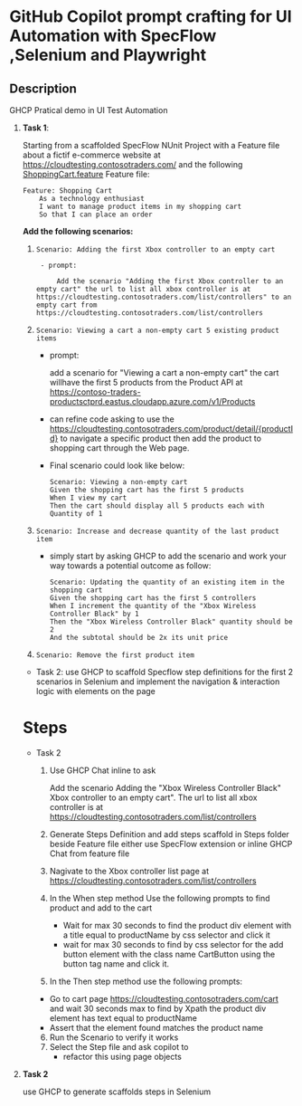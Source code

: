 # GitHub Copilot prompt crafting for UI Automation with SpecFlow ,Selenium and Playwright

## Description

GHCP Pratical demo in UI Test Automation

 1) **Task 1**:
 
    Starting from a scaffolded SpecFlow NUnit Project with a Feature file about a fictif e-commerce website at https://cloudtesting.contosotraders.com/ and the following [ShoppingCart.feature](SpecFlowProject.Tests\Features\ShoppingCart.feature) Feature file:
    
    ```gherkin
    Feature: Shopping Cart
        As a technology enthusiast
        I want to manage product items in my shopping cart
        So that I can place an order
    ```
    **Add the following scenarios:**

    1) 
        ```gherkin
        Scenario: Adding the first Xbox controller to an empty cart
        ``` 
            - prompt:
            
                Add the scenario "Adding the first Xbox controller to an empty cart" the url to list all xbox controller is at  https://cloudtesting.contosotraders.com/list/controllers" to an empty cart from https://cloudtesting.contosotraders.com/list/controllers

    2) 
        ```gherkin
        Scenario: Viewing a cart a non-empty cart 5 existing product items
        ``` 
        - prompt:
            
            add a scenario for "Viewing a cart a non-empty cart" the cart willhave the first 5 products from the Product  API at https://contoso-traders-productsctprd.eastus.cloudapp.azure.com/v1/Products

        - can refine code asking to use the https://cloudtesting.contosotraders.com/product/detail/{productId} to navigate a specific product then add the product to shopping cart through the Web page.

        - Final scenario could look like below:
            ```gherkin
            Scenario: Viewing a non-empty cart
            Given the shopping cart has the first 5 products
            When I view my cart
            Then the cart should display all 5 products each with Quantity of 1
            ``` 

    3)  ```gherkin
        Scenario: Increase and decrease quantity of the last product item
        ``` 
        - simply start by asking GHCP to add the scenario and work your way towards a potential outcome as follow:
            ```gherkin
            Scenario: Updating the quantity of an existing item in the shopping cart
            Given the shopping cart has the first 5 controllers
            When I increment the quantity of the "Xbox Wireless Controller Black" by 1
            Then the "Xbox Wireless Controller Black" quantity should be 2
            And the subtotal should be 2x its unit price
            ```

    4)  ```gherkin
        Scenario: Remove the first product item
        ``` 


    - Task 2: use GHCP to scaffold Specflow step definitions for the first 2 scenarios in Selenium and implement the navigation & interaction logic with elements on the page


    # Steps

    - Task 2
        
        1. Use GHCP Chat inline to ask 
        
            Add the scenario Adding the "Xbox Wireless Controller Black" Xbox controller to an empty cart". The url to list all xbox controller is at  https://cloudtesting.contosotraders.com/list/controllers

        2. Generate Steps Definition and add steps scaffold in Steps folder beside Feature file either use SpecFlow extension or inline GHCP Chat from feature file

        3. Nagivate to the Xbox controller list page at https://cloudtesting.contosotraders.com/list/controllers

        4. In the When step method Use the following prompts to find product and add to the cart 
            - Wait for max 30 seconds to find the product div element with a title equal to productName by css selector and click it
            - wait for max 30 seconds to find by css selector for the add button element with the class name CartButton using the button tag name and click it. 

        5. In the Then step method use the following prompts:
        -  Go to cart page https://cloudtesting.contosotraders.com/cart and wait 30 seconds max to find by Xpath the product div element has text equal to productName 
        -  Assert that the element found matches the product name

        6. Run the Scenario to verify it works
        7. Select the Step file and ask copilot to 
            - refactor this using page objects


2) **Task 2**

     use GHCP to generate scaffolds steps in Selenium

    
